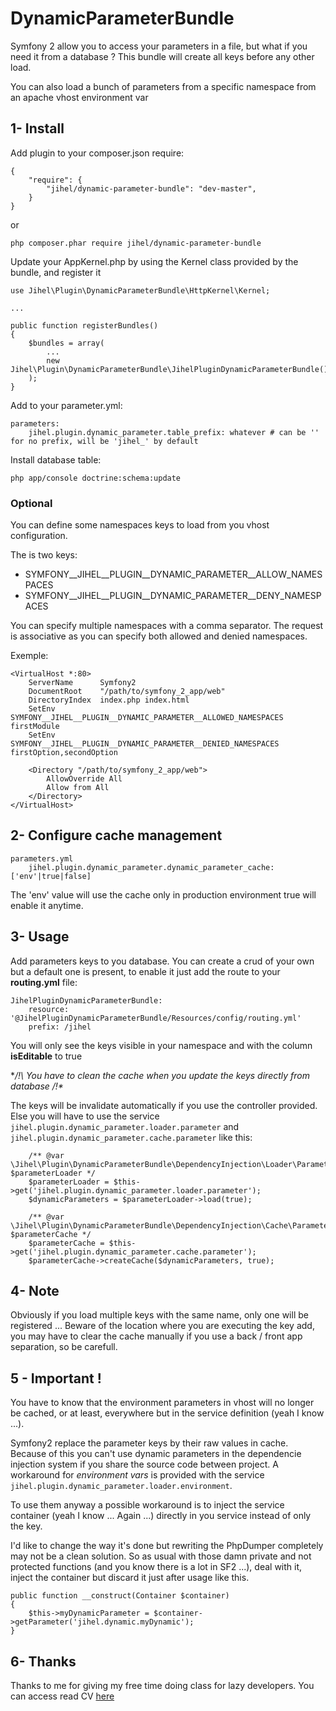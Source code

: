 DynamicParameterBundle
======================

Symfony 2 allow you to access your parameters in a file, but what if you need it from a database ?
This bundle will create all keys before any other load.

You can also load a bunch of parameters from a specific namespace from an apache vhost environment var


1- Install
----------

Add plugin to your composer.json require:

    {
        "require": {
            "jihel/dynamic-parameter-bundle": "dev-master",
        }
    }

or

    php composer.phar require jihel/dynamic-parameter-bundle

Update your AppKernel.php by using the Kernel class provided by the bundle, and register it

    use Jihel\Plugin\DynamicParameterBundle\HttpKernel\Kernel;

    ...

    public function registerBundles()
    {
        $bundles = array(
            ...
            new Jihel\Plugin\DynamicParameterBundle\JihelPluginDynamicParameterBundle(),
        );
    }

Add to your parameter.yml:

    parameters:
        jihel.plugin.dynamic_parameter.table_prefix: whatever # can be '' for no prefix, will be 'jihel_' by default

Install database table:

    php app/console doctrine:schema:update
    

### Optional

You can define some namespaces keys to load from you vhost configuration.

The is two keys:
- SYMFONY__JIHEL__PLUGIN__DYNAMIC_PARAMETER__ALLOW_NAMESPACES
- SYMFONY__JIHEL__PLUGIN__DYNAMIC_PARAMETER__DENY_NAMESPACES

You can specify multiple namespaces with a comma separator.
The request is associative as you can specify both allowed and denied namespaces.

Exemple:
    
    <VirtualHost *:80>
        ServerName      Symfony2
        DocumentRoot    "/path/to/symfony_2_app/web"
        DirectoryIndex  index.php index.html
        SetEnv          SYMFONY__JIHEL__PLUGIN__DYNAMIC_PARAMETER__ALLOWED_NAMESPACES firstModule
        SetEnv          SYMFONY__JIHEL__PLUGIN__DYNAMIC_PARAMETER__DENIED_NAMESPACES firstOption,secondOption
    
        <Directory "/path/to/symfony_2_app/web">
            AllowOverride All
            Allow from All
        </Directory>
    </VirtualHost>


2- Configure cache management
-----------------------------

    parameters.yml
        jihel.plugin.dynamic_parameter.dynamic_parameter_cache: ['env'|true|false]

The 'env' value will use the cache only in production environment true will enable it anytime. 


3- Usage
--------

Add parameters keys to you database.
You can create a crud of your own but a default one is present, to enable it just add the route
to your **routing.yml** file:

    JihelPluginDynamicParameterBundle:
        resource: '@JihelPluginDynamicParameterBundle/Resources/config/routing.yml'
        prefix: /jihel

You will only see the keys visible in your namespace and with the column **isEditable** to true

**/!\ You have to clean the cache when you update the keys directly from database /!\**

The keys will be invalidate automatically if you use the controller provided.
Else you will have to use the service `jihel.plugin.dynamic_parameter.loader.parameter` and
`jihel.plugin.dynamic_parameter.cache.parameter` like this:

        /** @var \Jihel\Plugin\DynamicParameterBundle\DependencyInjection\Loader\ParameterLoader $parameterLoader */
        $parameterLoader = $this->get('jihel.plugin.dynamic_parameter.loader.parameter');
        $dynamicParameters = $parameterLoader->load(true);

        /** @var \Jihel\Plugin\DynamicParameterBundle\DependencyInjection\Cache\ParameterCache $parameterCache */
        $parameterCache = $this->get('jihel.plugin.dynamic_parameter.cache.parameter');
        $parameterCache->createCache($dynamicParameters, true);


4- Note
-------

Obviously if you load multiple keys with the same name, only one will be registered ...
Beware of the location where you are executing the key add,
you may have to clear the cache manually if you use a back / front app separation, so be carefull.


5 - Important !
---------------

You have to know that the environment parameters in vhost will no longer be cached,
or at least, everywhere but in the service definition (yeah I know ...).

Symfony2 replace the parameter keys by their raw values in cache.
Because of this you can't use dynamic parameters in the dependencie injection system
if you share the source code between project.
A workaround for *environment vars* is provided with the service `jihel.plugin.dynamic_parameter.loader.environment`.

To use them anyway a possible workaround is to inject the service container (yeah I know ... Again ...) directly
in you service instead of only the key.

I'd like to change the way it's done but rewriting the PhpDumper completely may not be a clean solution.
So as usual with those damn private and not protected functions (and you know there is a lot in SF2 ...),
deal with it, inject the container but discard it just after usage like this.

    public function __construct(Container $container)
    {
        $this->myDynamicParameter = $container->getParameter('jihel.dynamic.myDynamic');
    }


6- Thanks
---------

Thanks to me for giving my free time doing class for lazy developers.
You can access read CV [here](http://www.joseph-lemoine.fr)
